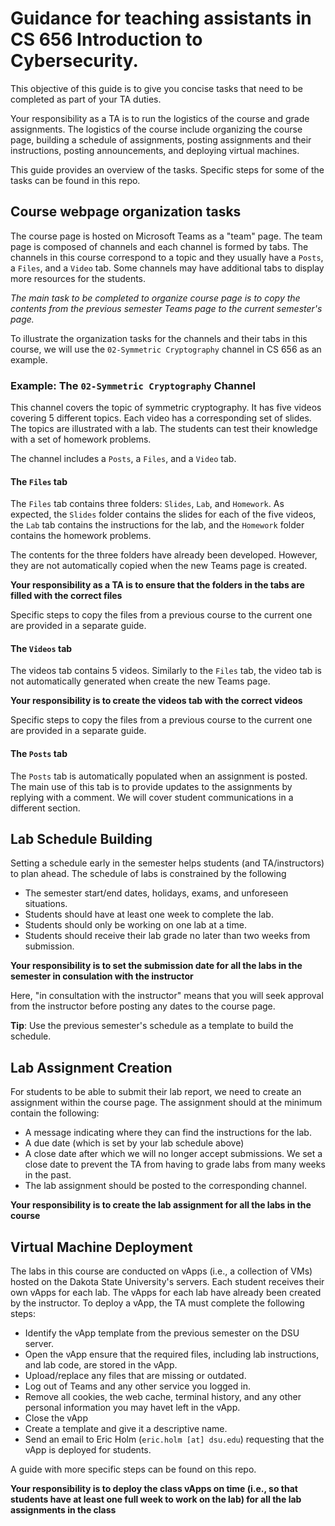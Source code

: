 # Guidance for teaching assistants in CS 656 Introduction to Cybersecurity. 

This objective of this guide is to give you concise tasks that need to be completed as part of your TA
duties. 

Your responsibility as a TA is to run the logistics of the course and grade assignments. The logistics of
the course include organizing the course page, building a schedule of assignments, posting
assignments and their instructions, posting announcements, and deploying virtual machines. 

This guide provides an overview of the tasks. Specific steps for some of the tasks can be found in this
repo.  

## Course webpage organization tasks
The course page is hosted on Microsoft Teams as a "team" page. The team page is composed of
channels and each channel is formed by tabs. The channels in this course correspond to a topic and they
usually have a `Posts`, a `Files`, and a `Video` tab. Some channels may have additional tabs to display more resources for the students.

*The main task to be completed to organize course page is to copy the contents from the
previous semester Teams page to the current semester's page.*  

To illustrate the organization tasks for the channels and their tabs in this course,
we will use the `02-Symmetric Cryptography` channel in CS 656 as an example. 

### Example: The `02-Symmetric Cryptography` Channel
This channel covers the topic of symmetric cryptography. It has five videos covering 5 different topics.
Each video has a corresponding set of slides. The topics are illustrated with a lab. The students can
test their knowledge with a set of homework problems.

The channel includes a `Posts`, a `Files`, and a `Video` tab. 

#### The `Files` tab
The `Files` tab contains three folders: `Slides`, `Lab`, and `Homework`. As expected, the `Slides` folder
contains the slides for each of the five videos, the `Lab` tab contains the instructions for the lab, and
the `Homework` folder contains the homework problems.  

The contents for the three folders have already been developed. However, they are not automatically
copied when the new Teams page is created. 

**Your responsibility as a TA is to ensure that the folders in the tabs are filled with the correct
files** 

Specific steps to copy the files from a previous course to the current one are provided in a separate
guide. 

#### The `Videos` tab
The videos tab contains 5 videos.  Similarly to the `Files` tab, the video tab is not automatically
generated when create the new Teams page. 

**Your responsibility is to create the videos tab with the correct videos**

Specific steps to copy the files from a previous course to the current one are provided in a separate
guide.

#### The `Posts` tab
The `Posts` tab is automatically populated when an assignment is posted. The main use of this tab is to
provide updates to the assignments by replying with a comment. We will cover student communications in a
different section.  


## Lab Schedule Building
Setting a schedule early in the semester helps students (and TA/instructors) to plan ahead. The schedule
of labs is constrained by the following

* The semester start/end dates, holidays, exams, and unforeseen situations. 
* Students should have at least one week to complete the lab. 
* Students should only be working on one lab at a time. 
* Students should receive their lab grade no later than two weeks from submission.  

**Your responsibility is to set the submission date for all the labs in the semester in consulation with
the instructor**

Here, "in consultation with the instructor" means that you will seek approval from the instructor before
posting any dates to the course page.

**Tip**: Use the previous semester's schedule as a template to build the schedule. 

## Lab Assignment Creation
For students to be able to submit their lab report, we need to create an assignment within the course
page. The assignment should at the minimum contain the following:

* A message indicating where they can find the instructions for the lab. 
* A due date (which is set by your lab schedule above) 
* A close date after which we will no longer accept submissions. We set a close date to prevent the TA
  from having to grade labs from many weeks in the past. 
* The lab assignment should be posted to the corresponding channel. 

**Your responsibility is to create the lab assignment for all the labs in the course**

## Virtual Machine Deployment
The labs in this course are conducted on vApps (i.e., a collection of VMs) hosted on the Dakota State University's
servers. Each student receives their own vApps for each lab. The vApps for each lab have already been
created by the instructor. To deploy a vApp, the TA must complete the following steps:

* Identify the vApp template from the previous semester on the DSU server. 
* Open the vApp ensure that the required files, including lab instructions, and lab code, are stored in
  the vApp.
* Upload/replace any files that are missing or outdated.
* Log out of Teams and any other service you logged in. 
* Remove all cookies, the web cache, terminal history, and any other personal information you may havet
  left in the vApp. 
* Close the vApp
* Create a template and give it a descriptive name. 
* Send an email to Eric Holm (`eric.holm [at] dsu.edu`) requesting that the vApp is deployed for
  students. 

A guide with more specific steps can be found on this repo. 

**Your responsibility is to deploy the class vApps on time (i.e., so that students have at least one full
week to work on the lab) for all the lab assignments in the class**


